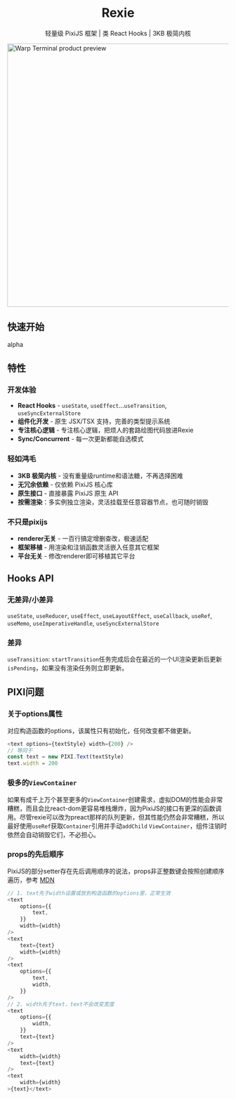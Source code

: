 <h1 align="center">Rexie</h1>
<p align="center">轻量级 PixiJS 框架 | 类 React Hooks | 3KB 极简内核</p>
<a href="hhttps://github.com/wooloo26/rexie">
    <img width="600" alt="Warp Terminal product preview" src="https://raw.githubusercontent.com/wooloo26/rexie/refs/heads/main/docs/examples.gif">
</a>

## 快速开始

alpha

## 特性

### 开发体验

- **React Hooks** - `useState`, `useEffect`...`useTransition`, `useSyncExternalStore`
- **组件化开发** - 原生 JSX/TSX 支持，完善的类型提示系统
- **专注核心逻辑** - 专注核心逻辑，把烦人的套路绘图代码放进Rexie
- **Sync/Concurrent** - 每一次更新都能自选模式

### 轻如鸿毛

- **3KB 极简内核** - 没有重量级runtime和语法糖，不再选择困难
- **无冗余依赖** - 仅依赖 PixiJS 核心库
- **原生接口** - 直接暴露 PixiJS 原生 API
- **按需渲染**：多实例独立渲染，灵活挂载至任意容器节点，也可随时销毁

### 不只是pixijs

- **renderer无关** - 一百行搞定增删查改，极速适配
- **框架移植** - 用渲染和注销函数灵活嵌入任意其它框架
- **平台无关** - 修改renderer即可移植其它平台

## Hooks API

### 无差异/小差异

`useState`, `useReducer`, `useEffect`, `useLayoutEffect`, `useCallback`, `useRef`, `useMemo`, `useImperativeHandle`, `useSyncExternalStore`

### 差异

`useTransition`: `startTransition`任务完成后会在最近的一个UI渲染更新后更新`isPending`，如果没有渲染任务则立即更新。

## PIXI问题

### 关于options属性

对应构造函数的options，该属性只有初始化，任何改变都不做更新。
```ts
<text options={textStyle} width={200} />
// 等同于
const text = new PIXI.Text(textStyle)
text.width = 200
```

### 极多的`ViewContainer`

如果有成千上万个甚至更多的`ViewContainer`创建需求，虚拟DOM的性能会非常糟糕，而且会比react-dom更容易堆栈爆炸，因为PixiJS的接口有更深的函数调用。尽管rexie可以改为preact那样的队列更新，但其性能仍然会非常糟糕，所以最好使用`useRef`获取`Container`引用并手动`addChild` `ViewContainer`，组件注销时依然会自动销毁它们，不必担心。

### props的先后顺序

PixiJS的部分setter存在先后调用顺序的说法，props非正整数键会按照创建顺序遍历，参考 [MDN](https://developer.mozilla.org/en-US/docs/Web/JavaScript/Reference/Statements/for...in#description)

```ts
// 1. text先于width设置或放到构造函数的options里，正常生效
<text
    options={{
        text,
    }}
    width={width}
/>
<text
    text={text}
    width={width}
/>
<text
    options={{
        text,
        width,
    }}
/>
// 2. width先于text，text不会改变宽度
<text
    options={{
        width,
    }}
    text={text}
/>
<text
    width={width}
    text={text}
/>
<text
    width={width}
>{text}</text>
```
